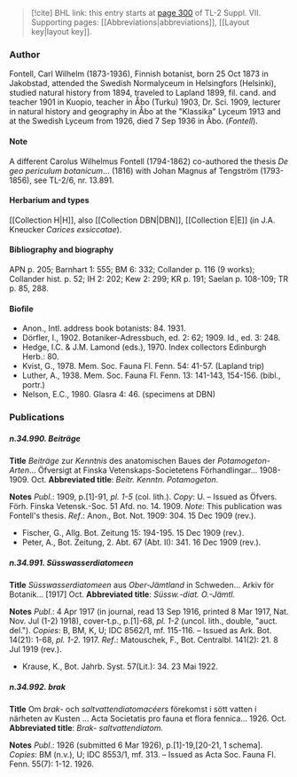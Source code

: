 > [!cite] BHL link: this entry starts at [page 300](https://www.biodiversitylibrary.org/item/103834#page/322/mode/1up) of TL-2 Suppl. VII.
> Supporting pages: [[Abbreviations|abbreviations]], [[Layout key|layout key]].

### Author

Fontell, Carl Wilhelm (1873-1936), Finnish botanist, born 25 Oct 1873 in Jakobstad, attended the Swedish Normalyceum in Helsingfors (Helsinki), studied natural history from 1894, traveled to Lapland 1899, fil. cand. and teacher 1901 in Kuopio, teacher in Åbo (Turku) 1903, Dr. Sci. 1909, lecturer in natural history and geography in Åbo at the "Klassika" Lyceum 1913 and at the Swedish Lyceum from 1926, died 7 Sep 1936 in Åbo. (*Fontell*).

#### Note

A different Carolus Wilhelmus Fontell (1794-1862) co-authored the thesis *De geo periculum botanicum*... (1816) with Johan Magnus af Tengström (1793-1856), see TL-2/6, nr. 13.891.

#### Herbarium and types

[[Collection H|H]], also [[Collection DBN|DBN]], [[Collection E|E]] (in J.A. Kneucker *Carices exsiccatae*).

#### Bibliography and biography

APN p. 205; Barnhart 1: 555; BM 6: 332; Collander p. 116 (9 works); Collander hist. p. 52; IH 2: 202; Kew 2: 299; KR p. 191; Saelan p. 108-109; TR p. 85, 288.

#### Biofile

- Anon., Intl. address book botanists: 84. 1931.
- Dörfler, I., 1902. Botaniker-Adressbuch, ed. 2: 62; 1909. Id., ed. 3: 248.
- Hedge, I.C. & J.M. Lamond (eds.), 1970. Index collectors Edinburgh Herb.: 80.
- Kvist, G., 1978. Mem. Soc. Fauna Fl. Fenn. 54: 41-57. (Lapland trip)
- Luther, A., 1938. Mem. Soc. Fauna Fl. Fenn. 13: 141-143, 154-156. (bibl., portr.)
- Nelson, E.C., 1980. Glasra 4: 46. (specimens at DBN)

### Publications

##### n.34.990. Beiträge

**Title**
*Beiträge* zur *Kenntnis* des anatomischen Baues der *Potamogeton-Arten*... Öfversigt at Finska Vetenskaps-Societetens Förhandlingar... 1908-1909. Oct.
**Abbreviated title**: *Beitr. Kenntn. Potamogeton*.

**Notes**
*Publ*.: 1909, p.\[1\]-91, *pl. 1-5* (col. lith.). *Copy*: U. – Issued as Öfvers. Förh. Finska Vetensk.-Soc. 51 Afd. no. 14. 1909.
*Note*: This publication was Fontell's thesis.
*Ref*.: Anon., Bot. Not. 1909: 304. 15 Dec 1909 (rev.).
- Fischer, G., Allg. Bot. Zeitung 15: 194-195. 15 Dec 1909 (rev.).
- Peter, A., Bot. Zeitung, 2. Abt. 67 (Abt. II): 341. 16 Dec 1909 (rev.).

##### n.34.991. Süsswasserdiatomeen

**Title**
*Süsswasserdiatomeen* aus *Ober-Jämtland* in Schweden... Arkiv för Botanik... \[1917\] Oct.
**Abbreviated title**: *Süssw.-diat. O.-Jämtl.*

**Notes**
*Publ*.: 4 Apr 1917 (in journal, read 13 Sep 1916, printed 8 Mar 1917, Nat. Nov. Jul (1-2) 1918), cover-t.p., p.\[1\]-68, *pl. 1-2* (uncol. lith., double, "auct. del."). *Copies*: B, BM, K, U; IDC 8562/1, mf. 115-116. – Issued as Ark. Bot. 14(21): 1-68, *pl. 1-2.* 1917.
*Ref*.: Matouschek, F., Bot. Centralbl. 141(2): 21. 8 Jul 1919 (rev.).
- Krause, K., Bot. Jahrb. Syst. 57(Lit.): 34. 23 Mai 1922.

##### n.34.992. brak

**Title**
Om *brak*- och *saltvattendiatomacéers* förekomst i sött vatten i närheten av Kusten ... Acta Societatis pro fauna et flora fennica... 1926. Oct.
**Abbreviated title**: *Brak- saltvattendiatom.*

**Notes**
*Publ*.: 1926 (submitted 6 Mar 1926), p.\[1\]-19,\[20-21, 1 schema\]. *Copies*: BM (n.v.), U; IDC 8553/1, mf. 313. – Issued as Acta Soc. Fauna Fl. Fenn. 55(7): 1-12. 1926.

